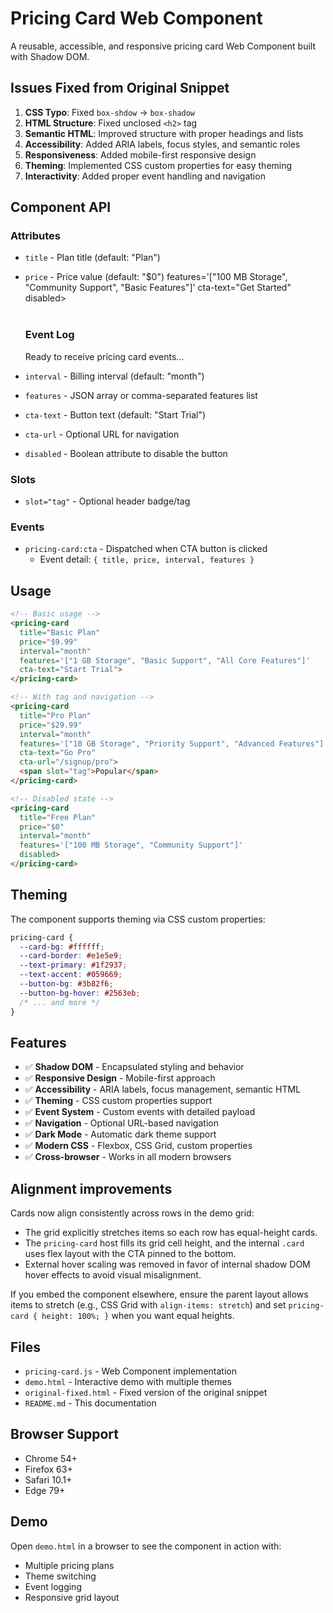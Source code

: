 # Pricing Card Web Component

A reusable, accessible, and responsive pricing card Web Component built with Shadow DOM.

## Issues Fixed from Original Snippet

1. **CSS Typo**: Fixed `box-shdow` → `box-shadow`
2. **HTML Structure**: Fixed unclosed `<h2>` tag
3. **Semantic HTML**: Improved structure with proper headings and lists
4. **Accessibility**: Added ARIA labels, focus styles, and semantic roles
5. **Responsiveness**: Added mobile-first responsive design
6. **Theming**: Implemented CSS custom properties for easy theming
7. **Interactivity**: Added proper event handling and navigation

## Component API

### Attributes
- `title` - Plan title (default: "Plan")
- `price` - Price value (default: "$0")                features='["100 MB Storage", "Community Support", "Basic Features"]'
                cta-text="Get Started"
                disabled>
            </pricing-card>
        </div>
<br><br>
        <div class="event-log">
            <h3>Event Log</h3>
            <div id="event-list">
                <div class="event-item">Ready to receive pricing card events...</div>
            </div>
        </div>
    </div>

- `interval` - Billing interval (default: "month")
- `features` - JSON array or comma-separated features list
- `cta-text` - Button text (default: "Start Trial")
- `cta-url` - Optional URL for navigation
- `disabled` - Boolean attribute to disable the button

### Slots
- `slot="tag"` - Optional header badge/tag

### Events
- `pricing-card:cta` - Dispatched when CTA button is clicked
  - Event detail: `{ title, price, interval, features }`

## Usage

```html
<!-- Basic usage -->
<pricing-card 
  title="Basic Plan"
  price="$9.99"
  interval="month"
  features='["1 GB Storage", "Basic Support", "All Core Features"]'
  cta-text="Start Trial">
</pricing-card>

<!-- With tag and navigation -->
<pricing-card 
  title="Pro Plan"
  price="$29.99"
  interval="month"
  features='["10 GB Storage", "Priority Support", "Advanced Features"]'
  cta-text="Go Pro"
  cta-url="/signup/pro">
  <span slot="tag">Popular</span>
</pricing-card>

<!-- Disabled state -->
<pricing-card 
  title="Free Plan"
  price="$0"
  interval="month"
  features='["100 MB Storage", "Community Support"]'
  disabled>
</pricing-card>
```

## Theming

The component supports theming via CSS custom properties:

```css
pricing-card {
  --card-bg: #ffffff;
  --card-border: #e1e5e9;
  --text-primary: #1f2937;
  --text-accent: #059669;
  --button-bg: #3b82f6;
  --button-bg-hover: #2563eb;
  /* ... and more */
}
```

## Features

- ✅ **Shadow DOM** - Encapsulated styling and behavior
- ✅ **Responsive Design** - Mobile-first approach
- ✅ **Accessibility** - ARIA labels, focus management, semantic HTML
- ✅ **Theming** - CSS custom properties support
- ✅ **Event System** - Custom events with detailed payload
- ✅ **Navigation** - Optional URL-based navigation
- ✅ **Dark Mode** - Automatic dark theme support
- ✅ **Modern CSS** - Flexbox, CSS Grid, custom properties
- ✅ **Cross-browser** - Works in all modern browsers

## Alignment improvements

Cards now align consistently across rows in the demo grid:

- The grid explicitly stretches items so each row has equal-height cards.
- The `pricing-card` host fills its grid cell height, and the internal `.card` uses flex layout with the CTA pinned to the bottom.
- External hover scaling was removed in favor of internal shadow DOM hover effects to avoid visual misalignment.

If you embed the component elsewhere, ensure the parent layout allows items to stretch (e.g., CSS Grid with `align-items: stretch`) and set `pricing-card { height: 100%; }` when you want equal heights.

## Files

- `pricing-card.js` - Web Component implementation
- `demo.html` - Interactive demo with multiple themes
- `original-fixed.html` - Fixed version of the original snippet
- `README.md` - This documentation

## Browser Support

- Chrome 54+
- Firefox 63+
- Safari 10.1+
- Edge 79+

## Demo

Open `demo.html` in a browser to see the component in action with:
- Multiple pricing plans
- Theme switching
- Event logging
- Responsive grid layout
